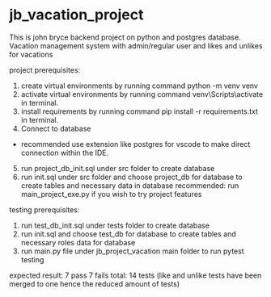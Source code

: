 # jb_vacation_project
This is john bryce backend project on python and postgres database. Vacation management system with admin/regular user and likes and unlikes for vacations

project prerequisites:
1) create virtual environments by running command python -m venv venv 
2) activate virtual environments by running command venv\Scripts\activate in terminal.
3) install requirements by running command pip install -r requirements.txt in terminal.
4) Connect to database 
  * recommended use extension like postgres for vscode to make direct connection within the IDE.
5) run project_db_init.sql under src folder to create database
6) run init.sql under src folder and choose project_db for database to create tables and necessary data in database
recommended: run main_project_exe.py if you wish to try project features

testing prerequisites:
1) run test_db_init.sql under tests folder to create database
2) run init.sql and choose test_db for database to create tables and necessary roles data for database
3) run main.py file under jb_project_vacation main folder to run pytest testing


expected result:
7 pass
7 fails
total: 14 tests
(like and unlike tests have been merged to one hence the reduced amount of tests)